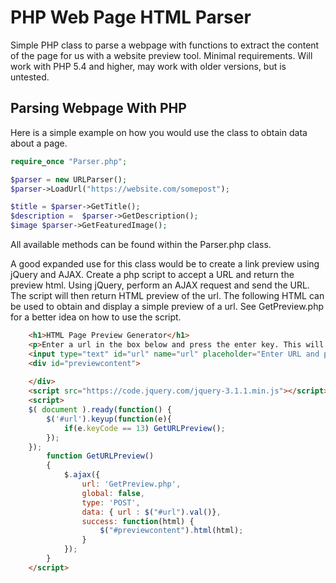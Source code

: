 # PHP Web Page HTML Parser
Simple PHP class to parse a webpage with functions to extract the content of the page for us with a website preview tool. Minimal requirements. Will work with PHP 5.4 and higher, may work with older versions, but is untested.

<h2>Parsing Webpage With PHP</h2>
Here is a simple example on how you would use the class to obtain data about a page.

```php
require_once "Parser.php";

$parser = new URLParser();
$parser->LoadUrl("https://website.com/somepost");

$title = $parser->GetTitle();
$description =  $parser->GetDescription();
$image $parser->GetFeaturedImage();
```

All available methods can be found within the Parser.php class.

A good expanded use for this class would be to create a link preview using jQuery and AJAX. Create a php script to accept a URL and return the preview html. Using jQuery, perform an AJAX request and send the URL. The script will then return HTML preview of the url. The following HTML can be used to obtain and display a simple preview of a url. See GetPreview.php for a better idea on how to use the script.

```html
	<h1>HTML Page Preview Generator</h1>
	<p>Enter a url in the box below and press the enter key. This will generate a page preview below</p>
	<input type="text" id="url" name="url" placeholder="Enter URL and press enter">
	<div id="previewcontent">
	
	</div>
	<script src="https://code.jquery.com/jquery-3.1.1.min.js"></script>
	<script>
	$( document ).ready(function() {
		$('#url').keyup(function(e){
			if(e.keyCode == 13) GetURLPreview();			
		});
	});
		function GetURLPreview()
		{
            $.ajax({
				url: 'GetPreview.php',
				global: false,
				type: 'POST',
				data: { url : $("#url").val()},
				success: function(html) {
					$("#previewcontent").html(html);
				}
			});
		}
	</script>
  ```
